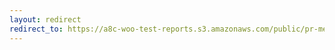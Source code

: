 ```yaml
---
layout: redirect
redirect_to: https://a8c-woo-test-reports.s3.amazonaws.com/public/pr-merge/40755/e2e/index.html
---
```

